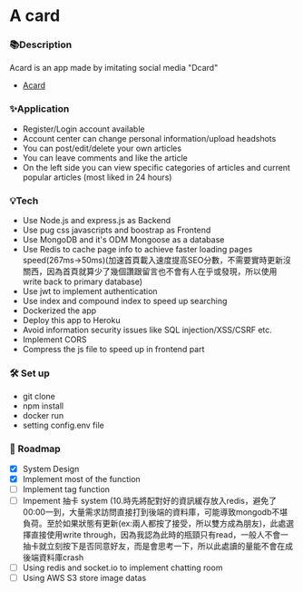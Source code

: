 # A card


### 📚Description
Acard is an app made by imitating social media "Dcard"
- [Acard](https://a-card.herokuapp.com/ "link")

### ✨Application
- Register/Login account available
- Account center can change personal information/upload headshots
- You can post/edit/delete your own articles
- You can leave comments and like the article
- On the left side you can view specific categories of articles and current popular articles (most liked in 24 hours)
<!-- - You can use the forgotten password, and a verification mail will be sent to the registered mailbox -->

### 💡Tech
- Use Node.js and express.js as Backend
- Use pug css javascripts and boostrap as Frontend
- Use MongoDB and it's ODM Mongoose as a database
- Use Redis to cache page info to achieve faster loading pages speed(267ms->50ms)(加速首頁載入速度提高SEO分數，不需要實時更新沒關西，因為首頁就算少了幾個讚跟留言也不會有人在乎或發現，所以使用write back to primary database)
- Use jwt to implement authentication
- Use index and compound index to speed up searching
- Dockerized the app
- Deploy this app to Heroku
- Avoid information security issues like SQL injection/XSS/CSRF etc. 
- Implement CORS
- Compress the js file to speed up in frontend part
<!-- - Use stripe串接金流 -->
<!-- - Use SendGrid第三方Email服務 -->

### 🛠️ Set up
- git clone
- npm install
- docker run
- setting config.env file

### 🦶 Roadmap
- [x] System Design
- [x] Implement most of the function
- [ ] Implement tag function
- [ ] Impement 抽卡 system (10.時先將配對好的資訊緩存放入redis，避免了00:00一到，大量需求訪問直接打到後端的資料庫，可能導致mongodb不堪負荷。至於如果狀態有更新(ex:兩人都按了接受，所以雙方成為朋友)，此處選擇直接使用write through，因為我認為此時的瓶頸只有read，一般人不會一抽卡就立刻按下是否同意好友，而是會思考一下，所以此處讀的量能不會在成後端資料庫crash
- [ ] Using redis and socket.io to implement chatting room
- [ ] Using AWS S3 store image datas
